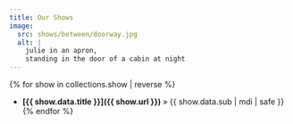 ```yaml
---
title: Our Shows
image:
  src: shows/between/doorway.jpg
  alt: |
    julie in an apron,
    standing in the door of a cabin at night
---
```


{% for show in collections.show | reverse %}
- **[{{ show.data.title }}]({{ show.url }})** » {{ show.data.sub | mdi | safe }}
{% endfor %}
